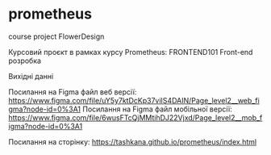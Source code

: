 # prometheus
course project FlowerDesign

Курсовий проєкт в рамках курсу Prometheus: FRONTEND101 Front-end розробка

Вихідні данні

Посилання на Figma файл веб версії: https://www.figma.com/file/uY5y7ktDcKp37viIS4DAIN/Page_level2__web_figma?node-id=0%3A1
Посилання на Figma файл мобільної версії: https://www.figma.com/file/6wusFTcQjMMtihDJ22Vjxd/Page_level2__mob_figma?node-id=0%3A1 

Посилання на сторінку: https://tashkana.github.io/prometheus/index.html
